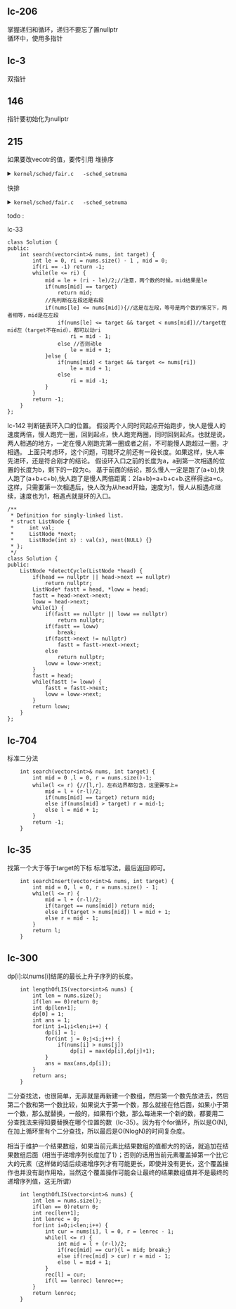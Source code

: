 ## lc-206
掌握递归和循环，递归不要忘了置nullptr<br/>
循环中，使用多指针<br/>
## lc-3

双指针<br/>
## 146
指针要初始化为nullptr<br/>
## 215
如果要改vecotr的值，要传引用
堆排序<br/>
<details>
  <summary> <code>kernel/sched/fair.c	-sched_setnuma</code> </summary>

``` C++ {.line-numbers}
#include<iostream>
using namespace std;
void swap(int* a,int* b){
    int tem = *a;
    *a = *b;
    *b = tem;
}

//c++ 中，数组形参是以指针的形式传递的，无法在函数内求得数组的长度！
void forLen(int arr[]){
    int len = sizeof(arr)/sizeof(arr[0]);//打印为：2.因为指针长度为4，int为2.
    cout<<len<<endl;
}

void print_arr(int arr[], int n){
    for(int i = 0; i < n; i++){
        cout<<arr[i]<<" ,";
    }
    cout<<endl;
}
/*
节点i的父节点：(i-1)/2
节点i的左孩子节点： 2*i+1
节点i的右孩子节点： 2*i+2

            0
        1       2
    3       4
*/
void heapify(int arr[],int n,int i);

void heapSort(int arr[],int n){
    int i;
    //从最后一个节点的父节点开始
    for(i = n/2 - 1; i >= 0; i--){
        heapify(arr, n, i);
    }

    for(i = n-1; i > 0; i--){
        swap(&arr[i],&arr[0]);
        heapify(arr,i,0);
    }
}
//这里如果找的是最小值，那么是递减的
//否则，递增
void heapify(int arr[],int size,int i){
    int largest = i;
    int lson = 2*i+1;
    int rson = 2*i+2;
    if(lson < size && arr[largest] < arr[lson]){//改两个大于小于，递增递减
        largest = lson;
    }
    if(rson < size && arr[largest] < arr[rson]){//改两个大于小于，递增递减
        largest = rson;
    }
    if(largest != i){
        swap(&arr[largest],&arr[i]);
        heapify(arr,size,largest);
    }
}

int main(){
    int arr[] = {3,5,2,6,8,7,9,10};
    int* arr2 = new int[9];
    forLen(arr);//打印为2
    forLen(arr2);//打印为2
    
    int len = (int)sizeof(arr)/sizeof(arr[0]);
    cout<<len<<endl;
    
    print_arr(arr,len);
    heapSort(arr,len);
    print_arr(arr,len);

    return 0;
}
---------------------------------------------------------
    void heapify(vector<int>& nums ,int size,int k) {
        int fla = k;
        
        int ll = k*2+1;
        int rr = k*2+2;
        if(ll < size && nums[ll] > nums[fla]) {
            fla = ll;
        }
        //这里的size是必须要有的！！！
        if(rr < size && nums[rr] > nums[fla]) {
            fla = rr;
        }
        if(fla != k) {
            swap(nums[fla],nums[k]);
            heapify(nums,size,fla);
        }
    }
    int findKthLargest(vector<int>& nums, int k) {
        int len = nums.size();
        for(int i = (len/2)-1; i >= 0; i--) {
            heapify(nums,len,i);
        }
        for(int i = len-1;i >= len-k;i--) {
            swap(nums[i],nums[0]);
            heapify(nums,i,0);
        }
        return nums[len-k];
     }

```
</details>

快排<br/>

<details>
  <summary> <code>kernel/sched/fair.c	-sched_setnuma</code> </summary>

``` C++ {.line-numbers}
#include<iostream>
using namespace std;

void print_arr(int arr[], int n){
    for(int i = 0; i < n; i++){
        cout<<arr[i]<<" ,";
    }
    cout<<endl;
}
/*
左右挖坑互填：
代码是递增的，改为递减，只需要两个地方的，>=改<=，<= 改>=。
不能漏掉=，否则会遇到相同元素的时候，会死循环

*/
int partition(int arr[],int l,int r){
    int pivot = arr[l];
    while(l < r){
        while(l < r && arr[r] >= pivot)
            r--;
        arr[l] = arr[r];
        while (l < r && arr[l] <= pivot)
            l++;
        arr[r] = arr[l];
    }
    arr[l] = pivot;
    return l;
}
/*
tem这里是标杆的位置，左都是小于，右面是大于。

*/
void fast_sort(int arr[],int l,int r){
    if (l < r)
    {
        cout<<"beofre: "<<endl;
        print_arr(arr,6);
        int tem = partition(arr,l,r);
        cout<<tem<<"end: "<<endl;
        print_arr(arr,6);
        fast_sort(arr,l,tem-1);
        fast_sort(arr,tem+1,r);
    } 
}


int main(){
    int arr[] = {3,2,1,5,6,4};
    int* arr2 = new int[9];
    int len = (int)sizeof(arr)/sizeof(arr[0]);
    print_arr(arr,len);
    fast_sort(arr,0,len-1);
    print_arr(arr,len);

    return 0;
}
```
</details>


todo :



lc-33
```
class Solution {
public:
    int search(vector<int>& nums, int target) {
        int le = 0, ri = nums.size() - 1 , mid = 0;
        if(ri == -1) return -1;
        while(le <= ri) {
            mid = le + (ri - le)/2;//注意，两个数的时候，mid结果是le
            if(nums[mid] == target)
                return mid;
            //先判断在左段还是右段
            if(nums[le] <= nums[mid]){//这是在左段，等号是两个数的情况下，两者相等，mid是在左段
                if(nums[le] <= target && target < nums[mid])//target在mid左（target不在mid），都可以动ri 
                    ri = mid - 1;
                else //否则动le
                    le = mid + 1;
            }else {
                if(nums[mid] < target && target <= nums[ri])
                    le = mid + 1;
                else 
                    ri = mid -1;
            }
        }
        return -1;
    }
};
```

lc-142
判断链表环入口的位置。
假设两个人同时同起点开始跑步，快人是慢人的速度两倍，慢人跑完一圈，回到起点，快人跑完两圈，同时回到起点。也就是说，两人相遇的地方，一定在慢人刚跑完第一圈或者之前，不可能慢人跑超过一圈，才相遇。
上面只考虑环，这个问题，可能环之前还有一段长度。如果这样，快人率先进环，还是符合刚才的结论。
假设环入口之前的长度为a，a到第一次相遇的位置的长度为b，剩下的一段为c。
基于前面的结论，那么慢人一定是跑了(a+b),快人跑了(a+b+c+b),快人跑了是慢人两倍距离：2(a+b)=a+b+c+b.这样得出a=c。
这样，只需要第一次相遇后，快人改为从head开始，速度为1，慢人从相遇点继续，速度也为1，相遇点就是环的入口。

```
/**
 * Definition for singly-linked list.
 * struct ListNode {
 *     int val;
 *     ListNode *next;
 *     ListNode(int x) : val(x), next(NULL) {}
 * };
 */
class Solution {
public:
    ListNode *detectCycle(ListNode *head) {
        if(head == nullptr || head->next == nullptr)
            return nullptr;
        ListNode* fastt = head, *loww = head;
        fastt = head->next->next;
        loww = head->next;
        while(1) {
            if(fastt == nullptr || loww == nullptr)
                return nullptr;
            if(fastt == loww)
                break;
            if(fastt->next != nullptr)
                fastt = fastt->next->next;
            else
                return nullptr;
            loww = loww->next;
        }
        fastt = head;
        while(fastt != loww) {
            fastt = fastt->next;
            loww = loww->next;
        }
        return loww;
    }
};
```

## lc-704
标准二分法
```
    int search(vector<int>& nums, int target) {
        int mid = 0 ,l = 0, r = nums.size()-1;
        while(l <= r) {//[l,r]，左右边界都包含，这里要写上=
            mid = l + (r-l)/2;
            if(nums[mid] == target) return mid;
            else if(nums[mid] > target) r = mid-1;
            else l = mid + 1;
        }
        return -1;
    }
```
## lc-35
找第一个大于等于target的下标
标准写法，最后返回l即可。
```
    int searchInsert(vector<int>& nums, int target) {
        int mid = 0, l = 0, r = nums.size() - 1;
        while(l <= r) {
            mid = l + (r-l)/2;
            if(target == nums[mid]) return mid;
            else if(target > nums[mid]) l = mid + 1;
            else r = mid - 1;
        }
        return l;
    }
```

## lc-300
dp[i]:以nums[i]结尾的最长上升子序列的长度。
```
    int lengthOfLIS(vector<int>& nums) {
        int len = nums.size();
        if(len == 0)return 0;
        int dp[len+1];
        dp[0] = 1;
        int ans = 1;
        for(int i=1;i<len;i++) {
            dp[i] = 1;
            for(int j = 0;j<i;j++) {
                if(nums[i] > nums[j])
                    dp[i] = max(dp[i],dp[j]+1);
            }
            ans = max(ans,dp[i]);
        }
        return ans;
    }
```
二分查找法，也很简单，无非就是再新建一个数组，然后第一个数先放进去，然后第二个数和第一个数比较，如果说大于第一个数，那么就接在他后面，如果小于第一个数，那么就替换，一般的，如果有i个数，那么每进来一个新的数，都要用二分查找法来得知要替换在哪个位置的数（lc-35）。因为有个for循环，所以是O(N),在加上循环里有个二分查找，所以最后是O(NlogN)的时间复杂度。

相当于维护一个结果数组，如果当前元素比结果数组的值都大的的话，就追加在结果数组后面（相当于递增序列长度加了1）；否则的话用当前元素覆盖掉第一个比它大的元素（这样做的话后续递增序列才有可能更长，即使并没有更长，这个覆盖操作也并没有副作用哈，当然这个覆盖操作可能会让最终的结果数组值并不是最终的递增序列值，这无所谓）

```
    int lengthOfLIS(vector<int>& nums) {
        int len = nums.size();
        if(len == 0)return 0;
        int rec[len+1];
        int lenrec = 0;
        for(int i=0;i<len;i++) {
            int cur = nums[i], l = 0, r = lenrec - 1;
            while(l <= r) {
                int mid = l + (r-l)/2;
                if(rec[mid] == cur){l = mid; break;}
                else if(rec[mid] > cur) r = mid - 1;
                else l = mid + 1;
            }
            rec[l] = cur;
            if(l == lenrec) lenrec++;
        }
        return lenrec;
    }
```